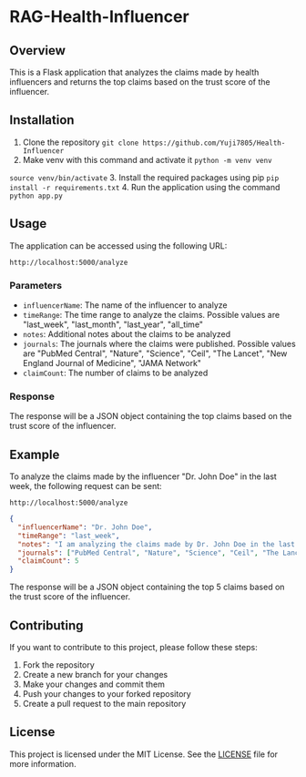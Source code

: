 # RAG-Health-Influencer

## Overview
This is a Flask application that analyzes the claims made by health influencers and returns the top claims based on the trust score of the influencer.

## Installation
1. Clone the repository
`git clone https://github.com/Yuji7805/Health-Influencer`
2. Make venv with this command and activate it
`python -m venv venv`

`source venv/bin/activate`
3. Install the required packages using pip
`pip install -r requirements.txt`
4. Run the application using the command `python app.py`

## Usage
The application can be accessed using the following URL:

`http://localhost:5000/analyze`

### Parameters
- `influencerName`: The name of the influencer to analyze
- `timeRange`: The time range to analyze the claims. Possible values are "last_week", "last_month", "last_year", "all_time"
- `notes`: Additional notes about the claims to be analyzed
- `journals`: The journals where the claims were published. Possible values are "PubMed Central", "Nature", "Science", "Ceil", "The Lancet", "New England Journal of Medicine", "JAMA Network"
- `claimCount`: The number of claims to be analyzed

### Response
The response will be a JSON object containing the top claims based on the trust score of the influencer.

## Example
To analyze the claims made by the influencer "Dr. John Doe" in the last week, the following request can be sent:

`http://localhost:5000/analyze`

```json
{
  "influencerName": "Dr. John Doe",
  "timeRange": "last_week",
  "notes": "I am analyzing the claims made by Dr. John Doe in the last week",
  "journals": ["PubMed Central", "Nature", "Science", "Ceil", "The Lancet", "New England Journal of Medicine", "JAMA Network"],
  "claimCount": 5
}
```

The response will be a JSON object containing the top 5 claims based on the trust score of the influencer.

## Contributing
If you want to contribute to this project, please follow these steps:

1. Fork the repository
2. Create a new branch for your changes
3. Make your changes and commit them
4. Push your changes to your forked repository
5. Create a pull request to the main repository

## License
This project is licensed under the MIT License. See the [LICENSE](LICENSE) file for more information. 
